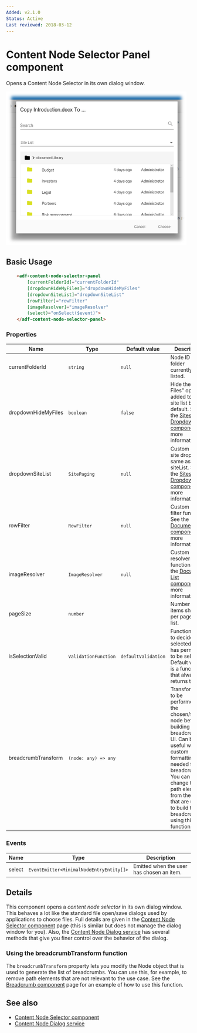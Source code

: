 ```yaml
---
Added: v2.1.0
Status: Active
Last reviewed: 2018-03-12
---
```


# Content Node Selector Panel component

Opens a Content Node Selector in its own dialog window.

![Content Node Selector screenshot](../docassets/images/ContentNodeSelector.png)

## Basic Usage

```html
    <adf-content-node-selector-panel
        [currentFolderId]="currentFolderId"
        [dropdownHideMyFiles]="dropdownHideMyFiles"
        [dropdownSiteList]="dropdownSiteList"
        [rowFilter]="rowFilter"
        [imageResolver]="imageResolver"
        (select)="onSelect($event)">
    </adf-content-node-selector-panel>
```

### Properties

| Name | Type | Default value | Description |
| ---- | ---- | ------------- | ----------- |
| currentFolderId | `string` | `null` | Node ID of the folder currently listed.  |
| dropdownHideMyFiles | `boolean` | `false` | Hide the "My Files" option added to the site list by default. See the [Sites Dropdown component](sites-dropdown.component.md) for more information. |
| dropdownSiteList | `SitePaging` | `null` | Custom site for site dropdown same as siteList. See the [Sites Dropdown component](sites-dropdown.component.md) for more information. |
| rowFilter | `RowFilter` | `null` | Custom row filter function. See the [Document List component](document-list.component.md#custom-row-filter) for more information. |
| imageResolver | `ImageResolver` | `null` | Custom image resolver function. See the [Document List component](document-list.component.md#custom-row-filter) for more information.  |
| pageSize | `number` |  | Number of items shown per page in the list.  |
| isSelectionValid | `ValidationFunction` | `defaultValidation` | Function used to decide if the selected node has permission to be selected. Default value is a function that always returns true. |
| breadcrumbTransform | `(node: any) => any` |  | Transformation to be performed on the chosen/folder node before building the breadcrumb UI. Can be useful when custom formatting is needed for the breadcrumb. You can change the path elements from the node that are used to build the breadcrumb using this function. |

### Events

| Name | Type | Description |
| ---- | ---- | ----------- |
| select | `EventEmitter<MinimalNodeEntryEntity[]>` | Emitted when the user has chosen an item.  |

## Details

This component opens a _content node selector_ in its own dialog window. This behaves a lot like the
standard file open/save dialogs used by applications to choose files. Full details are given in the
[Content Node Selector component](content-node-selector.component.md) page (this is similar but does
not manage the dialog window for you). Also, the
[Content Node Dialog service](content-node-dialog.service.md) has several methods that give you
finer control over the behavior of the dialog.

### Using the breadcrumbTransform function

The `breadcrumbTransform` property lets you modify the Node object that is used to generate the
list of breadcrumbs. You can use this, for example, to remove path elements that are not
relevant to the use case. See the [Breadcrumb component](breadcrumb.component.md) page for an
example of how to use this function.

## See also

-   [Content Node Selector component](content-node-selector.component.md)
-   [Content Node Dialog service](content-node-dialog.service.md)
